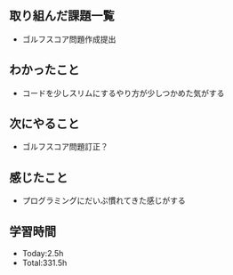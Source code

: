 ## 取り組んだ課題一覧
- ゴルフスコア問題作成提出
## わかったこと
- コードを少しスリムにするやり方が少しつかめた気がする
## 次にやること
- ゴルフスコア問題訂正？
## 感じたこと
- プログラミングにだいぶ慣れてきた感じがする
  
## 学習時間
- Today:2.5h
- Total:331.5h

